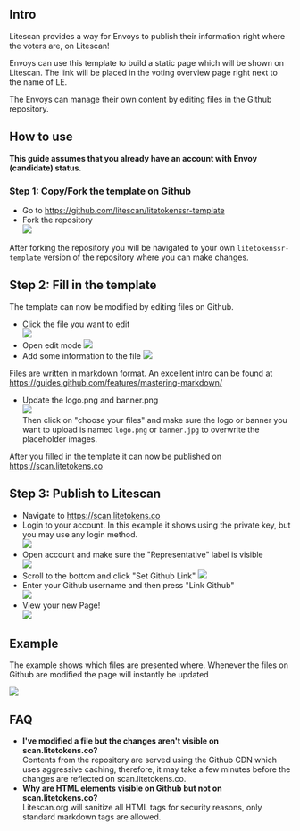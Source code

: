 ## Intro

Litescan provides a way for Envoys to publish their information right where the voters are, on Litescan!

Envoys can use this template to build a static page which will be shown on Litescan. The link will be placed in the voting overview page right next to the name of LE.

The Envoys can manage their own content by editing files in the Github repository.

## How to use

__This guide assumes that you already have an account with Envoy (candidate) status.__

### Step 1: Copy/Fork the template on Github

* Go to https://github.com/litescan/litetokenssr-template
* Fork the repository  
![](https://raw.githubusercontent.com/litescan/docs/master/images/fork-repo.png)

After forking the repository you will be navigated to your own `litetokenssr-template` version of the repository where you can make changes.

## Step 2: Fill in the template

The template can now be modified by editing files on Github.

* Click the file you want to edit  
![](https://raw.githubusercontent.com/litescan/docs/master/images/github-open-file.png)
* Open edit mode
![](https://raw.githubusercontent.com/litescan/docs/master/images/github-edit-file.png)
* Add some information to the file
![](https://raw.githubusercontent.com/litescan/docs/master/images/edit-team-intro.png)

Files are written in markdown format. An excellent intro can be found at https://guides.github.com/features/mastering-markdown/

* Update the logo.png and banner.png  
![](https://raw.githubusercontent.com/litescan/docs/master/images/github-upload-files.png)  
Then click on "choose your files" and make sure the logo or banner you want to upload is named `logo.png` or `banner.jpg` to overwrite the placeholder images.

After you filled in the template it can now be published on https://scan.litetokens.co

## Step 3: Publish to Litescan

* Navigate to https://scan.litetokens.co
* Login to your account. In this example it shows using the private key, but you may use any login method.  
![](https://raw.githubusercontent.com/litescan/docs/master/images/login-with-private-key.png)
* Open account and make sure the "Representative" label is visible  
![](https://raw.githubusercontent.com/litescan/docs/master/images/open-account.png)
* Scroll to the bottom and click "Set Github Link"
![](https://raw.githubusercontent.com/litescan/docs/master/images/set-github-link.png)
* Enter your Github username and then press "Link Github"  
![](https://raw.githubusercontent.com/litescan/docs/master/images/input-username.png)
* View your new Page!  
![](https://raw.githubusercontent.com/litescan/docs/master/images/view-page.png)

## Example

The example shows which files are presented where. Whenever the files on Github are modified the page will instantly be updated

![](https://raw.githubusercontent.com/litescan/docs/master/images/example-page.png)

## FAQ

* __I've modified a file but the changes aren't visible on scan.litetokens.co?__  
  Contents from the repository are served using the Github CDN which uses aggressive caching, therefore, it may take a few minutes before the changes are reflected on scan.litetokens.co.
* __Why are HTML elements visible on Github but not on scan.litetokens.co?__  
  Litescan.org will sanitize all HTML tags for security reasons, only standard markdown tags are allowed.